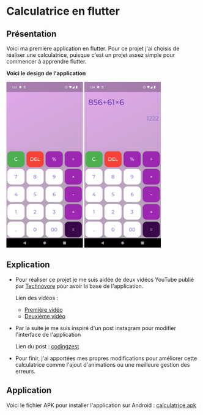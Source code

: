# Calculatrice en flutter

## Présentation

Voici ma première application en flutter.
Pour ce projet j'ai choisis de réaliser une calculatrice, puisque c'est un projet assez simple pour commencer à apprendre flutter.

**Voici le design de l'application**

<img src="images_readme/Screenshot_1.png" alt="screen" width="200"/>
<img src="images_readme/Screenshot_2.png" alt="screen" width="200"/>

## Explication

- Pour réaliser ce projet je me suis aidée de deux vidéos YouTube publié par [Technovore](https://www.youtube.com/c/Technovoreci/featured) pour avoir la base de l'application.

  Lien des vidéos :

  - [Première vidéo](https://youtu.be/iSGT2Qa8apo)
  - [Deuxième vidéo](https://youtu.be/ttHp1EL-iIM)

- Par la suite je me suis inspiré d'un post instagram pour modifier l'interface de l'application

  Lien du post : [codingzest](https://www.instagram.com/p/Ce_dtw0DcQv/?utm_source=ig_web_copy_link)

- Pour finir, j'ai apportées mes propres modifications pour améliorer cette calculatrice comme l'ajout d'animations ou une meilleure gestion des erreurs.

## Application

Voici le fichier APK pour installer l'application sur Android : [calculatrice.apk](app.apk)
